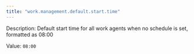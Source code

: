 ```yaml
---
title: "work.management.default.start.time"
---
```


Description: Default start time for all work agents when no schedule is set, formatted as 08:00

Value: `08:00`